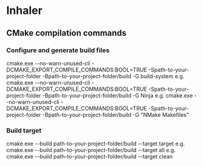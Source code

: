# Inhaler

## CMake compilation commands
### Configure and generate build files
cmake.exe --no-warn-unused-cli -DCMAKE_EXPORT_COMPILE_COMMANDS:BOOL=TRUE -Spath-to-your-project-folder -Bpath-to-your-project-folder/build -G build-system
e.g. cmake.exe --no-warn-unused-cli -DCMAKE_EXPORT_COMPILE_COMMANDS:BOOL=TRUE -Spath-to-your-project-folder -Bpath-to-your-project-folder/build -G Ninja
e.g. cmake.exe --no-warn-unused-cli -DCMAKE_EXPORT_COMPILE_COMMANDS:BOOL=TRUE -Spath-to-your-project-folder -Bpath-to-your-project-folder/build -G "NMake Makefiles"
### Build target
cmake.exe --build path-to-your-project-folder/build --target target
e.g. cmake.exe --build path-to-your-project-folder/build --target all
e.g. cmake.exe --build path-to-your-project-folder/build --target clean